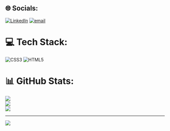
## 🌐 Socials:
[![LinkedIn](https://img.shields.io/badge/LinkedIn-%230077B5.svg?logo=linkedin&logoColor=white)](https://linkedin.com/in/GeddadaSivaSyamKumar) [![email](https://img.shields.io/badge/Email-D14836?logo=gmail&logoColor=white)](mailto:sivasyamskumar@gmail.com) 

# 💻 Tech Stack:
![CSS3](https://img.shields.io/badge/css3-%231572B6.svg?style=for-the-badge&logo=css3&logoColor=white) ![HTML5](https://img.shields.io/badge/html5-%23E34F26.svg?style=for-the-badge&logo=html5&logoColor=white)
# 📊 GitHub Stats:
![](https://github-readme-stats.vercel.app/api?username=itachishiva69&theme=default&hide_border=false&include_all_commits=true&count_private=true)<br/>
![](https://nirzak-streak-stats.vercel.app/?user=itachishiva69&theme=default&hide_border=false)<br/>
![](https://github-readme-stats.vercel.app/api/top-langs/?username=itachishiva69&theme=default&hide_border=false&include_all_commits=true&count_private=true&layout=compact)

---
[![](https://visitcount.itsvg.in/api?id=itachishiva69&icon=0&color=0)](https://visitcount.itsvg.in)

<!-- Proudly created with GPRM ( https://gprm.itsvg.in ) -->
